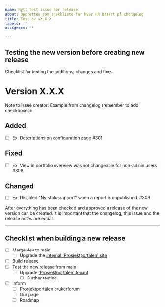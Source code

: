 ```yaml
---
name: Nytt test issue før release
about: Opprettes som sjekkliste for hver PR basert på changelog
title: Test av vX.X.X
labels: ''
assignees: ''

---
```


## Testing the new version before creating new release

Checklist for testing the additions, changes and fixes

# Version X.X.X

Note to issue creator: Example from changelog (remember to add checkboxes):

## Added

- [ ] Ex: Descriptions on configuration page #301

## Fixed

- [ ] Ex: View in portfolio overview was not changeable for non-admin users #308

## Changed

- [ ] Ex: Disabled "Ny statusrapport" when a report is unpublished. #309

After everything has been checked and approved a release of the new version can be created. It is important that the changelog, this issue and the release notes are equal.

---

## Checklist when building a new release

- [ ] Merge dev to main
    - [ ] Upgrade the [internal 'Prosjektportalen' site](https://pzlcloud.sharepoint.com/sites/ppintern/SitePages/Home.aspx)

- [ ] Build release
- [ ] Test the new release from main
    - [ ] Upgrade ['Prosjektportalen' tenant](https://pzlcloud.sharepoint.com/sites/ppintern/SitePages/Home.aspx)
        - [ ] Further testing
- [ ] Inform
    - [ ] Prosjektportalen brukerforum
    - [ ] Our page
    - [ ] Roadmap
